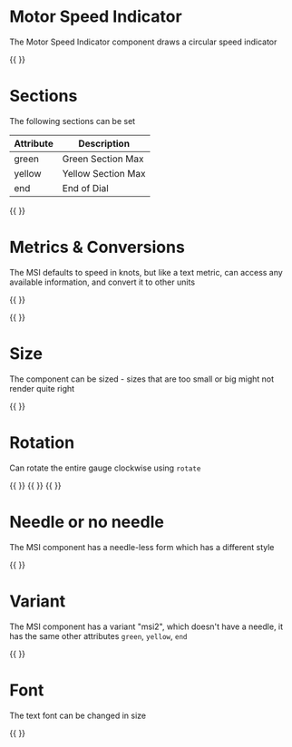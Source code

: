 
# Motor Speed Indicator

The Motor Speed Indicator component draws a circular speed indicator


{{  <component type="msi" end="100" /> }}



# Sections

The following sections can be set 

| Attribute | Description        | 
|-----------|--------------------|
| green     | Green Section Max  |
| yellow    | Yellow Section Max |
| end       | End of Dial        |


{{ <component type="msi" green="30" yellow="60" end="100" /> }}


# Metrics & Conversions

The MSI defaults to speed in knots, but like a text metric, can access any available information, and convert it to
other units

{{  <component type="msi" units="mph" end="100" /> }}

{{  <component type="msi" metric="alt" units="feet" /> }}

# Size

The component can be sized - sizes that are too small or big might not render quite right

{{ <component type="msi" size="128" /> }}

# Rotation

Can rotate the entire gauge clockwise using `rotate`

{{ <component type="msi" rotate="45" /> }}
{{ <component type="msi" rotate="90" /> }}
{{ <component type="msi" rotate="180" /> }}


# Needle or no needle

The MSI component has a needle-less form which has a different style

{{ <component type="msi" needle="no" rotate="45" /> }}

# Variant

The MSI component has a variant "msi2", which doesn't have a needle, it has the same other attributes 
`green`, `yellow`, `end`

{{ <component type="msi2" /> }}



# Font

The text font can be changed in size

{{ <component type="msi" textsize="24" /> }}

